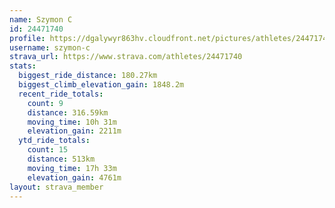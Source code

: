 ```yaml
---
name: Szymon C
id: 24471740
profile: https://dgalywyr863hv.cloudfront.net/pictures/athletes/24471740/7213253/3/large.jpg
username: szymon-c
strava_url: https://www.strava.com/athletes/24471740
stats:
  biggest_ride_distance: 180.27km
  biggest_climb_elevation_gain: 1848.2m
  recent_ride_totals:
    count: 9
    distance: 316.59km
    moving_time: 10h 31m
    elevation_gain: 2211m
  ytd_ride_totals:
    count: 15
    distance: 513km
    moving_time: 17h 33m
    elevation_gain: 4761m
layout: strava_member
--- 
```

